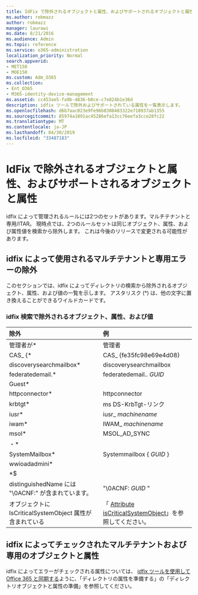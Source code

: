 ```yaml
---
title: IdFix で除外されるオブジェクトと属性、およびサポートされるオブジェクトと属性
ms.author: robmazz
author: robmazz
manager: laurawi
ms.date: 8/21/2016
ms.audience: Admin
ms.topic: reference
ms.service: o365-administration
localization_priority: Normal
search.appverid:
- MET150
- MOE150
ms.custom: Adm_O365
ms.collection:
- Ent_O365
- M365-identity-device-management
ms.assetid: cc453ae5-fa9b-4836-b0ce-c7e824b1e36d
description: idfix ツールで除外およびサポートされている属性を一覧表示します。
ms.openlocfilehash: d6b7aac023e9fe96b8308483322e718937ab1355
ms.sourcegitcommit: 85974a1891ac45286efa13cc76eefa3cce28fc22
ms.translationtype: MT
ms.contentlocale: ja-JP
ms.lasthandoff: 04/30/2019
ms.locfileid: "33487183"
---
```

# <a name="idfix-excluded-and-supported-objects-and-attributes"></a>IdFix で除外されるオブジェクトと属性、およびサポートされるオブジェクトと属性
idfix によって管理されるルールには2つのセットがあります。マルチテナントと専用/ITAR。 現時点では、2つのルールセットは同じオブジェクト、属性、および属性値を検索から除外します。 これは今後のリリースで変更される可能性があります。
  
## <a name="multi-tenant-and-dedicated-error-exclusions-used-by-idfix"></a>idfix によって使用されるマルチテナントと専用エラーの除外
このセクションでは、idfix によってディレクトリの検索から除外されるオブジェクト、属性、および値の一覧を示します。 アスタリスク (\*) は、他の文字に置き換えることができるワイルドカードです。
  
### <a name="objects-attributes-and-values-excluded-during-an-idfix-search"></a>idfix 検索で除外されるオブジェクト、属性、および値

|**除外**|**例**|
|:-----|:-----|
|管理者が\* |管理者 |
|CAS_ {\*  |CAS_ {fe35fc98e69e4d08} |
|discoverysearchmailbox\*  |discoverysearchmailbox  |
|federatedemail.\* |federatedemail.. *GUID* |
|Guest\* ||
|httpconnector\*  |httpconnector |
|krbtgt\* |ms DS-KrbTgt-リンク |
|iusr\* |iusr_ *machinename* |
|iwam\*  |IWAM_ *machinename* |
|msol\* |MSOL_AD_SYNC |
|・\* ||
|SystemMailbox\* |Systemmailbox { *GUID* }|
|wwioadadmini\*  ||
|\*$ ||
|distinguishedName には "\0ACNF:" が含まれています。|"\0ACNF: *GUID* " |
|オブジェクトに IsCriticalSystemObject 属性が含まれている |「 [Attribute isCriticalSystemObject](https://go.microsoft.com/fwlink/p/?LinkId=401169)」を参照してください。 |
   
## <a name="multi-tenant-and-dedicated-objects-and-attributes-checked-by-idfix"></a>idfix によってチェックされたマルチテナントおよび専用のオブジェクトと属性
idfix によってエラーがチェックされる属性については、 [idfix ツールを使用して Office 365 と同期する](prepare-directory-attributes-for-synch-with-idfix.md)ように、「ディレクトリの属性を準備する」の「ディレクトリオブジェクトと属性の準備」を参照してください。
  

